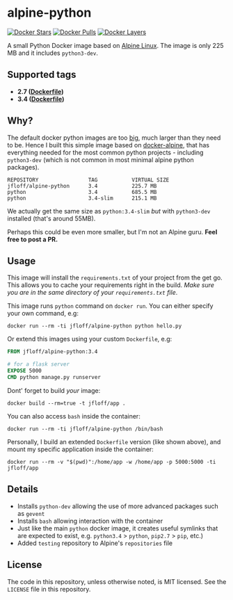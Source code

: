 # alpine-python

[![Docker Stars](https://img.shields.io/docker/stars/jfloff/alpine-python.svg)][hub]
[![Docker Pulls](https://img.shields.io/docker/pulls/jfloff/alpine-python.svg)][hub]
[![Docker Layers](https://badge.imagelayers.io/jfloff/alpine-python:latest.svg)](https://imagelayers.io/?images=jfloff/alpine-python:latest 'Get your own badge on imagelayers.io')

[hub]: https://hub.docker.com/r/jfloff/alpine-python/

A small Python Docker image based on [Alpine Linux](http://alpinelinux.org/). The image is only 225 MB and it includes `python3-dev`.


## Supported tags
* **2.7 ([Dockerfile](https://github.com/jfloff/alpine-python/blob/master/3.4/Dockerfile))**
* **3.4 ([Dockerfile](https://github.com/jfloff/alpine-python/blob/master/2.7/Dockerfile))**


## Why?
The default docker python images are too [big](https://github.com/docker-library/python/issues/45), much larger than they need to be. Hence I built this simple image based on [docker-alpine](https://github.com/gliderlabs/docker-alpine), that has everything needed for the most common python projects - including `python3-dev` (which is not common in most minimal alpine python packages).

```
REPOSITORY                TAG           VIRTUAL SIZE
jfloff/alpine-python      3.4           225.7 MB
python                    3.4           685.5 MB
python                    3.4-slim      215.1 MB
```

We actually get the same size as `python:3.4-slim` *but* with `python3-dev` installed (that's around 55MB).

Perhaps this could be even more smaller, but I'm not an Alpine guru. **Feel free to post a PR.**


## Usage
This image will install the `requirements.txt` of your project from the get go. This allows you to cache your requirements right in the build. _Make sure you are in the same directory of your `requirements.txt` file_.

This image runs `python` command on `docker run`. You can either specify your own command, e.g:
```shell
docker run --rm -ti jfloff/alpine-python python hello.py
```

Or extend this images using your custom `Dockerfile`, e.g:
```dockerfile
FROM jfloff/alpine-python:3.4

# for a flask server
EXPOSE 5000
CMD python manage.py runserver
```

Dont' forget to build _your_ image:
```shell
docker build --rm=true -t jfloff/app .
```

You can also access `bash` inside the container:
```shell
docker run --rm -ti jfloff/alpine-python /bin/bash
```

Personally, I build an extended `Dockerfile` version (like shown above), and mount my specific application inside the container:
```shell
docker run --rm -v "$(pwd)":/home/app -w /home/app -p 5000:5000 -ti jfloff/app
```


## Details
* Installs `python-dev` allowing the use of more advanced packages such as `gevent`
* Installs `bash` allowing interaction with the container
* Just like the main `python` docker image, it creates useful symlinks that are expected to exist, e.g. `python3.4` > `python`, `pip2.7` > `pip`, etc.)
* Added `testing` repository to Alpine's `repositories` file


## License
The code in this repository, unless otherwise noted, is MIT licensed. See the `LICENSE` file in this repository.

